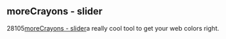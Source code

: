 <article><h2>moreCrayons - slider</h2><time><span class="day">2</span><span class="month">8</span><span class="year">105</span></time><a href="http://www.morecrayons.com/palettes/webSmart/slider.php#">moreCrayons - slider</a>a really cool tool to get your web colors right.</article>